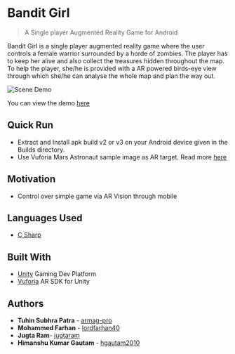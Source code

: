 # Bandit Girl


> A Single player Augmented Reality Game for Android


Bandit Girl is a single player augmented reality game where the user controls a female warrior surrounded by a horde of zombies. The player has to keep her alive and also collect the treasures hidden throughout the map. To help the player, she/he is provided with a AR powered birds-eye view through which she/he can analyse the whole map and plan the way out. 

![Scene Demo](https://github.com/armag-pro/Bandit-Girl-AR/blob/master/scene_demo.gif)

You can view the demo [here](https://youtu.be/tztKjRnAsEg)

## Quick Run
* Extract and Install apk build v2 or v3 on your Android device given in the Builds directory.
* Use Vuforia Mars Astronaut sample image as AR target. Read more [here](https://library.vuforia.com/features/images/image-targets.html)

## Motivation
* Control over simple game via AR Vision through mobile


## Languages Used
* [C Sharp](https://docs.microsoft.com/en-us/dotnet/csharp/)

## Built With
* [Unity](unity3d.com) Gaming Dev Platform
* [Vuforia](https://developer.vuforia.com/) AR SDK for Unity


## Authors

* **Tuhin Subhra Patra**  - [armag-pro](https://github.com/armag-pro)
* **Mohammed Farhan** - [lordfarhan40](https://github.com/lordfarhan40)
* **Jugta Ram**- [jugtaram](https://github.com/jugtaram)
* **Himanshu Kumar Gautam** - [hgautam2010](https://github.com/hgautam2010)


